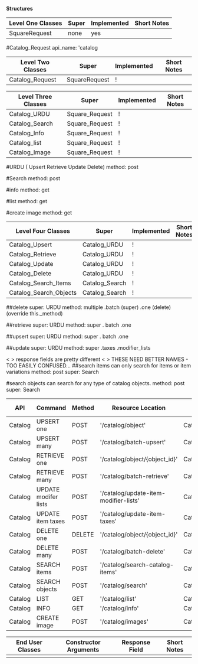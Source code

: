 **Structures**

| Level One Classes | Super | Implemented | Short Notes |
| ----------------- | ----- | ----------- | ----------- |
| SquareRequest     | none  | yes         |

#Catalog_Request
api_name: 'catalog

| Level Two Classes | Super         | Implemented | Short Notes |
| ----------------- | ------------- | ----------- | ----------- |
| Catalog_Request   | SquareRequest | !           |

| Level Three Classes | Super          | Implemented | Short Notes |
| ------------------- | -------------- | ----------- | ----------- |
| Catalog_URDU        | Square_Request | !           |
| Catalog_Search      | Square_Request | !           |
| Catalog_Info        | Square_Request | !           |
| Catalog_list        | Square_Request | !           |
| Catalog_Image       | Square_Request | !           |

#URDU ( Upsert Retrieve Update Delete)
method: post

#Search
method: post

#info
method: get

#list
method: get

#create image
method: get

| Level Four Classes     | Super          | Implemented | Short Notes |
| ---------------------- | -------------- | ----------- | ----------- |
| Catalog_Upsert         | Catalog_URDU   | !           |
| Catalog_Retrieve       | Catalog_URDU   | !           |
| Catalog_Update         | Catalog_URDU   | !           |
| Catalog_Delete         | Catalog_URDU   | !           |
| Catalog_Search_Items   | Catalog_Search | !           |
| Catalog_Search_Objects | Catalog_Search | !           |

##delete
super: URDU
method: multiple
.batch (super)
.one (delete) (override this.\_method)

##retrieve
super: URDU
method: super
. batch
.one

##upsert
super: URDU
method: super
. batch
.one

##update
super: URDU
method: super
.taxes
.modifier_lists

< > response fields are pretty different
< > THESE NEED BETTER NAMES - TOO EASILY CONFUSED...
##search items can only search for items or item variations
method: post
super: Search

#search objects can search for any type of catalog objects.
method: post
super: Search

| API     | Command              | Method | Resource Location                     | Class                  | Square Docs                                                                                                     | Additional Information |
| ------- | -------------------- | ------ | ------------------------------------- | ---------------------- | --------------------------------------------------------------------------------------------------------------- | ---------------------- |
| Catalog | UPSERT one           | POST   | '/catalog/object'                     | Catalog_Upsert         | [UPSERT one](https://developer.squareup.com/reference/square/catalog-api/upsert-catalog-object)                 |
| Catalog | UPSERT many          | POST   | '/catalog/batch-upsert'               | Catalog_Upsert         | [UPSERT many](https://developer.squareup.com/reference/square/catalog-api/batch-upsert-catalog-objects)         |
| Catalog | RETRIEVE one         | POST   | '/catalog/object/{object_id}'         | Catalog_Retrieve       | [RETRIEVE one](https://developer.squareup.com/reference/square/catalog-api/retrieve-catalog-object)             |
| Catalog | RETRIEVE many        | POST   | '/catalog/batch-retrieve'             | Catalog_Retrieve       | [RETRIEVE many](https://developer.squareup.com/reference/square/catalog-api/batch-retrieve-catalog-objects)     |
| Catalog | UPDATE modifer lists | POST   | '/catalog/update-item-modifier-lists' | Catalog_Update         | [UPDATE modifier lists](https://developer.squareup.com/reference/square/catalog-api/update-item-modifier-lists) |
| Catalog | UPDATE item taxes    | POST   | '/catalog/update-item-taxes'          | Catalog_Update         | [UPDATE taxes](https://developer.squareup.com/reference/square/catalog-api/update-item-taxes)                   |
| Catalog | DELETE one           | DELETE | '/catalog/object/{object_id}'         | Catalog_Delete         | [DELETE delete](https://developer.squareup.com/reference/square/catalog-api/delete-catalog-object)              |
| Catalog | DELETE many          | POST   | '/catalog/batch-delete'               | Catalog_Delete         | [DELETE many](https://developer.squareup.com/reference/square/catalog-api/batch-delete-catalog-objects)         |
| Catalog | SEARCH items         | POST   | '/catalog/search-catalog-items'       | Catalog_Search_Items   | [SEARCH Items](https://developer.squareup.com/reference/square/catalog-api/search-catalog-items)                |
| Catalog | SEARCH objects       | POST   | '/catalog/search'                     | Catalog_Search_Objects | [SEARCH Objects](https://developer.squareup.com/reference/square/catalog-api/search-catalog-items)              |
| Catalog | LIST                 | GET    | '/catalog/list'                       | Catalog_List           | [LIST](https://developer.squareup.com/reference/square/catalog-api/list-catalog)                                |
| Catalog | INFO                 | GET    | '/catalog/info'                       | Catalog_Info           | [INFO](https://developer.squareup.com/reference/square/catalog-api/catalog-info)                                |
| Catalog | CREATE image         | POST   | '/catalog/images'                     | Catalog_Image          | [CREATE image](https://developer.squareup.com/reference/square/catalog-api/create-catalog-image)                |

| End User Classes | Constructor Arguments | Response Field | Short Notes |
| ---------------- | --------------------- | -------------- | ----------- |
|                  |                       |                |
